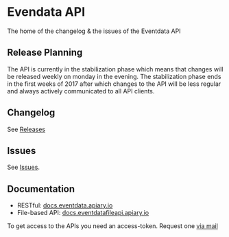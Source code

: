 # Evendata API

The home of the changelog  & the issues of the Eventdata API

## Release Planning

The API is currently in the stabilization phase which means that changes will be released weekly on monday in the evening. The stabilization phase ends in the first weeks of 2017 after which changes to the API will be less regular and always actively communicated to all API clients.


## Changelog

See [Releases](https://github.com/eventbooster/api-issues/releases)

## Issues

See [Issues](/../../issues).

## Documentation

- RESTful:
  [docs.eventdata.apiary.io](http://docs.eventdata.apiary.io/)
- File-based API:
  [docs.eventdatafileapi.apiary.io](http://docs.eventdatafileapi.apiary.io/)

To get access to the APIs you need an access-token. Request one [via mail](mailto:api@eventbooster.ch)
